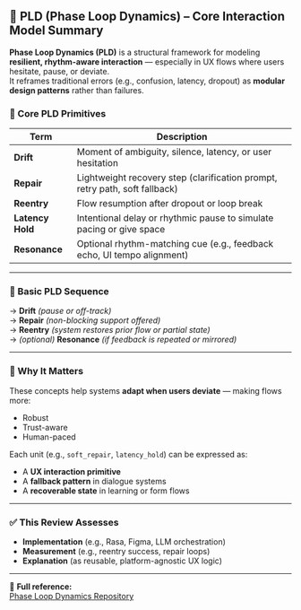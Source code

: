 ## 📌 PLD (Phase Loop Dynamics) – Core Interaction Model Summary

**Phase Loop Dynamics (PLD)** is a structural framework for modeling **resilient, rhythm-aware interaction** — especially in UX flows where users hesitate, pause, or deviate.  
It reframes traditional errors (e.g., confusion, latency, dropout) as **modular design patterns** rather than failures.

### 🔁 Core PLD Primitives

| Term            | Description                                                                 |
|-----------------|-----------------------------------------------------------------------------|
| **Drift**       | Moment of ambiguity, silence, latency, or user hesitation                   |
| **Repair**      | Lightweight recovery step (clarification prompt, retry path, soft fallback) |
| **Reentry**     | Flow resumption after dropout or loop break                                 |
| **Latency Hold**| Intentional delay or rhythmic pause to simulate pacing or give space        |
| **Resonance**   | Optional rhythm-matching cue (e.g., feedback echo, UI tempo alignment)      |

---

### 🔄 Basic PLD Sequence

→ **Drift** *(pause or off-track)*  
→ **Repair** *(non-blocking support offered)*  
→ **Reentry** *(system restores prior flow or partial state)*  
→ *(optional)* **Resonance** *(if feedback is repeated or mirrored)*

---

### 🎯 Why It Matters

These concepts help systems **adapt when users deviate** — making flows more:

- Robust  
- Trust-aware  
- Human-paced  

Each unit (e.g., `soft_repair`, `latency_hold`) can be expressed as:

- A **UX interaction primitive**  
- A **fallback pattern** in dialogue systems  
- A **recoverable state** in learning or form flows  

---

### ✅ This Review Assesses

- **Implementation** (e.g., Rasa, Figma, LLM orchestration)  
- **Measurement** (e.g., reentry success, repair loops)  
- **Explanation** (as reusable, platform-agnostic UX logic)

---

🧠 **Full reference:**  
[Phase Loop Dynamics Repository](https://github.com/kiyoshisasano-DeepZenSpace)
